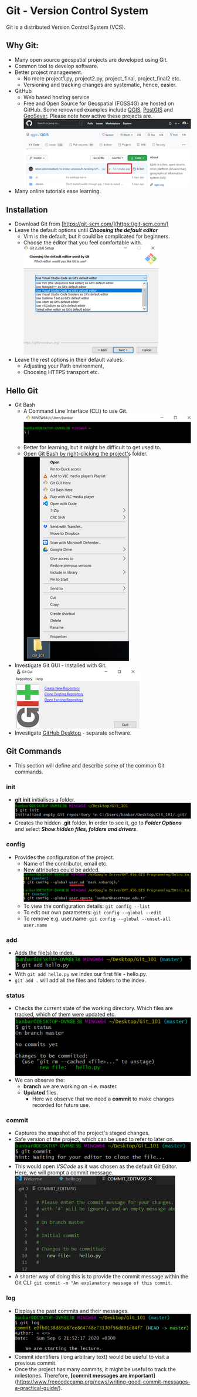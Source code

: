 # Git - Version Control System
Git is a distributed Version Control System (VCS). 

## Why Git:
* Many open source geospatial projects are developed using Git.
* Common tool to develop software.
* Better project management.
   * No more project1.py, project2.py, project_final, project_final2 etc.
   * Versioning and tracking changes are systematic, hence, easier.
* GitHub
   * Web based hosting service
   * Free and Open Source for Geospatial (FOSS4G) are hosted on GitHub. Some renowned examples include  [QGIS](https://github.com/qgis), [PostGIS](https://github.com/postgis/postgis) and [GeoSever](https://github.com/geoserver/geoserver). Please note how active these projects are.
![](img/active_project_QGIS.jpg)
* Many online tutorials ease learning.

## Installation
* Download Git from [https://git-scm.com/](https://git-scm.com/)
* Leave the default options until ***Choosing the default editor***
   * Vim is the default, but it could be complicated for beginners.
   * Choose the editor that you feel comfortable with.
   ![](img/editors_of_git.png)
* Leave the rest options in their default values:
   * Adjusting your Path environment,
   * Choosing HTTPS transport etc. 

## Hello Git
* Git Bash 
   * A Command Line Interface (CLI) to use Git.
![](img/git_bash.png)
   * Better for learning, but it might be difficult to get used to.
   * Open Git Bash by right-clicking the project's folder.
![](img/open_git_bash.png)
* Investigate Git GUI - installed with Git.
![](img/git_gui.png)
* Investigate [GitHub Desktop](https://desktop.github.com/) - separate software.

## Git Commands
* This section will define and describe some of the common Git commands.

### init
* **git init** initialises a folder.
![](img/git_init.png)
* Creates the hidden **.git** folder. In order to see it, go to ***Folder Options*** and select ***Show hidden files, folders and drivers***.

### config
* Provides the configuration of the project.
   * Name of the contributor, email etc.
   * New attributes could be added.
   ![](img/git_cnfig_new_attributes.png)
   * To view the configuration details: `git config --list`
   * To edit our own parameters: `git config --global --edit`
   * To remove e.g. user.name: `git config --global --unset-all user.name`

### add
* Adds the file(s) to index.
![](img/git_add.png)
* With `git add hello.py` we index our first file - hello.py.
* `git add .` will add all the files and folders to the index.


### status
* Checks the current state of the working directory. Which files are tracked, which of them were updated etc.
![](img/git_status.png)
* We can observe the:
   * **branch** we are working on -i.e. master.
   * **Updated** files.
      * Here we observe that we need a **commit** to make changes recorded for future use.

### commit
* Captures the snapshot of the project's staged changes.
* Safe version of the project, which can be used to refer to later on.
![](img/git_commit.png)
* This would open *VSCode* as it was chosen as the default Git Editor. Here, we will prompt a commit message.
![](img/git_commit_VSCode.png)
* A shorter way of doing this is to provide the commit message within the Git CLI: `git commit -m "An explanatory message of this commit`.

### log
* Displays the past commits and their messages.
![](img/git_log.png)
* Commit identifiers (long arbitrary text) would be useful to visit a previous commit.
* Once the project has many commits, it might be useful to track the milestones. Therefore, **[commit messages are important]**(https://www.freecodecamp.org/news/writing-good-commit-messages-a-practical-guide/).


   




   



 